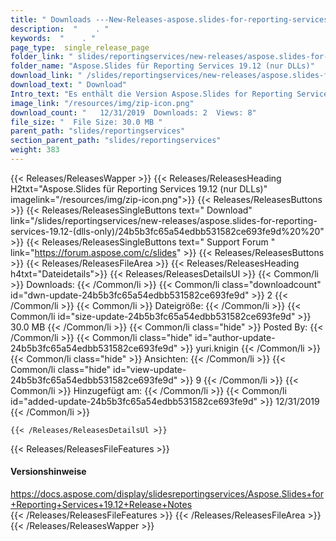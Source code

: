 ```yaml
---
title: " Downloads ---New-Releases-aspose.slides-for-reporting-services-19.12-(dlls-only) . "
description:  "    . " 
keywords:  "    . " 
page_type:  single_release_page
folder_link: " slides/reportingservices/new-releases/aspose.slides-for-reporting-services-19.12-(dlls-only)/"
folder_name: "Aspose.Slides für Reporting Services 19.12 (nur DLLs)"
download_link: " /slides/reportingservices/new-releases/aspose.slides-for-reporting-services-19.12-(dlls-only)/24b5b3fc65a54edbb531582ce693fe9d"
download_text: " Download"
Intro_text: "Es enthält die Version Aspose.Slides for Reporting Services 19.12 (nur DLLs)."
image_link: "/resources/img/zip-icon.png"
download_count: "   12/31/2019  Downloads: 2  Views: 8"
file_size: "  File Size: 30.0 MB "
parent_path: "slides/reportingservices"
section_parent_path: "slides/reportingservices"
weight: 383
---
```


{{< Releases/ReleasesWapper >}}
  {{< Releases/ReleasesHeading H2txt="Aspose.Slides für Reporting Services 19.12 (nur DLLs)" imagelink="/resources/img/zip-icon.png">}}
  {{< Releases/ReleasesButtons >}}
    {{< Releases/ReleasesSingleButtons text=" Download" link="/slides/reportingservices/new-releases/aspose.slides-for-reporting-services-19.12-(dlls-only)/24b5b3fc65a54edbb531582ce693fe9d%20%20" >}}
    {{< Releases/ReleasesSingleButtons text=" Support Forum " link="https://forum.aspose.com/c/slides" >}}
  {{< Releases/ReleasesButtons >}}
  {{< Releases/ReleasesFileArea >}}
    {{< Releases/ReleasesHeading h4txt="Dateidetails">}}
    {{< Releases/ReleasesDetailsUl >}}
            {{< Common/li >}} Downloads: {{< /Common/li >}}
      {{< Common/li class="downloadcount" id="dwn-update-24b5b3fc65a54edbb531582ce693fe9d" >}} 2 {{< /Common/li >}}
      {{< Common/li >}} Dateigröße: {{< /Common/li >}}
      {{< Common/li id="size-update-24b5b3fc65a54edbb531582ce693fe9d" >}} 30.0 MB {{< /Common/li >}} 
      {{< Common/li  class="hide" >}} Posted By: {{< /Common/li >}} 
      {{< Common/li class="hide" id="author-update-24b5b3fc65a54edbb531582ce693fe9d" >}} yuri.knigin {{< /Common/li >}}
      {{< Common/li class="hide" >}} Ansichten: {{< /Common/li >}}
      {{< Common/li class="hide" id="view-update-24b5b3fc65a54edbb531582ce693fe9d" >}} 9 {{< /Common/li >}}
      {{< Common/li >}} Hinzugefügt am: {{< /Common/li >}}
      {{< Common/li id="added-update-24b5b3fc65a54edbb531582ce693fe9d" >}} 12/31/2019 {{< /Common/li >}} 

    {{< /Releases/ReleasesDetailsUl >}}

  {{< Releases/ReleasesFileFeatures >}}
      <h4>Versionshinweise</h4><div> <a href="https://docs.aspose.com/display/slidesreportingservices/Aspose.Slides+for+Reporting+Services+19.12+Release+Notes">https://docs.aspose.com/display/slidesreportingservices/Aspose.Slides+for+Reporting+Services+19.12+Release+Notes</a></div>
  {{< /Releases/ReleasesFileFeatures >}}
 {{< /Releases/ReleasesFileArea >}}
{{< /Releases/ReleasesWapper >}}



